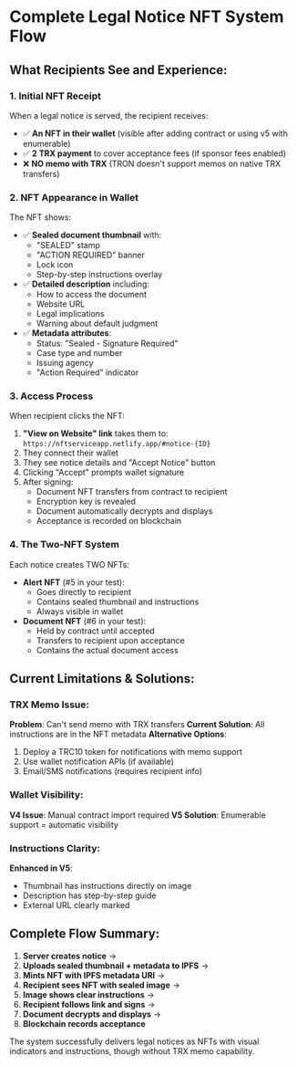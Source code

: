 # Complete Legal Notice NFT System Flow

## What Recipients See and Experience:

### 1. **Initial NFT Receipt**
When a legal notice is served, the recipient receives:
- ✅ **An NFT in their wallet** (visible after adding contract or using v5 with enumerable)
- ✅ **2 TRX payment** to cover acceptance fees (if sponsor fees enabled)
- ❌ **NO memo with TRX** (TRON doesn't support memos on native TRX transfers)

### 2. **NFT Appearance in Wallet**
The NFT shows:
- ✅ **Sealed document thumbnail** with:
  - "SEALED" stamp
  - "ACTION REQUIRED" banner
  - Lock icon
  - Step-by-step instructions overlay
- ✅ **Detailed description** including:
  - How to access the document
  - Website URL
  - Legal implications
  - Warning about default judgment
- ✅ **Metadata attributes**:
  - Status: "Sealed - Signature Required"
  - Case type and number
  - Issuing agency
  - "Action Required" indicator

### 3. **Access Process**
When recipient clicks the NFT:
1. **"View on Website" link** takes them to: `https://nftserviceapp.netlify.app/#notice-{ID}`
2. They connect their wallet
3. They see notice details and "Accept Notice" button
4. Clicking "Accept" prompts wallet signature
5. After signing:
   - Document NFT transfers from contract to recipient
   - Encryption key is revealed
   - Document automatically decrypts and displays
   - Acceptance is recorded on blockchain

### 4. **The Two-NFT System**
Each notice creates TWO NFTs:
- **Alert NFT** (#5 in your test): 
  - Goes directly to recipient
  - Contains sealed thumbnail and instructions
  - Always visible in wallet
- **Document NFT** (#6 in your test):
  - Held by contract until accepted
  - Transfers to recipient upon acceptance
  - Contains the actual document access

## Current Limitations & Solutions:

### TRX Memo Issue:
**Problem**: Can't send memo with TRX transfers
**Current Solution**: All instructions are in the NFT metadata
**Alternative Options**:
1. Deploy a TRC10 token for notifications with memo support
2. Use wallet notification APIs (if available)
3. Email/SMS notifications (requires recipient info)

### Wallet Visibility:
**V4 Issue**: Manual contract import required
**V5 Solution**: Enumerable support = automatic visibility

### Instructions Clarity:
**Enhanced in V5**: 
- Thumbnail has instructions directly on image
- Description has step-by-step guide
- External URL clearly marked

## Complete Flow Summary:

1. **Server creates notice** → 
2. **Uploads sealed thumbnail + metadata to IPFS** →
3. **Mints NFT with IPFS metadata URI** →
4. **Recipient sees NFT with sealed image** →
5. **Image shows clear instructions** →
6. **Recipient follows link and signs** →
7. **Document decrypts and displays** →
8. **Blockchain records acceptance**

The system successfully delivers legal notices as NFTs with visual indicators and instructions, though without TRX memo capability.